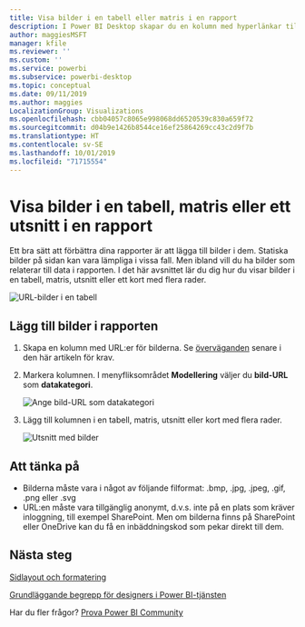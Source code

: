 ```yaml
---
title: Visa bilder i en tabell eller matris i en rapport
description: I Power BI Desktop skapar du en kolumn med hyperlänkar till bilder. I antingen Power BI Desktop eller Power BI-tjänst lägger du sedan till hyperlänkarna i en rapporttabell, -matris, -utsnitt eller -kort med flera rader för att visa bilden.
author: maggiesMSFT
manager: kfile
ms.reviewer: ''
ms.custom: ''
ms.service: powerbi
ms.subservice: powerbi-desktop
ms.topic: conceptual
ms.date: 09/11/2019
ms.author: maggies
LocalizationGroup: Visualizations
ms.openlocfilehash: cbb04057c8065e998068dd6520539c830a659f72
ms.sourcegitcommit: d04b9e1426b8544ce16ef25864269cc43c2d9f7b
ms.translationtype: HT
ms.contentlocale: sv-SE
ms.lasthandoff: 10/01/2019
ms.locfileid: "71715554"
---
```

# <a name="display-images-in-a-table-matrix-or-slicer-in-a-report"></a>Visa bilder i en tabell, matris eller ett utsnitt i en rapport

Ett bra sätt att förbättra dina rapporter är att lägga till bilder i dem. Statiska bilder på sidan kan vara lämpliga i vissa fall. Men ibland vill du ha bilder som relaterar till data i rapporten. I det här avsnittet lär du dig hur du visar bilder i en tabell, matris, utsnitt eller ett kort med flera rader. 

![URL-bilder i en tabell](media/power-bi-images-tables/power-bi-url-images-table.png)

## <a name="add-images-to-your-report"></a>Lägg till bilder i rapporten

1. Skapa en kolumn med URL:er för bilderna. Se [överväganden](#considerations) senare i den här artikeln för krav.

1. Markera kolumnen. I menyfliksområdet **Modellering** väljer du **bild-URL** som **datakategori**.

    ![Ange bild-URL som datakategori](media/power-bi-images-tables/power-bi-set-url-image.png)

1. Lägg till kolumnen i en tabell, matris, utsnitt eller kort med flera rader.

    ![Utsnitt med bilder](media/power-bi-images-tables/power-bi-url-images-slicer.png)

## <a name="considerations"></a>Att tänka på

- Bilderna måste vara i något av följande filformat: .bmp, .jpg, .jpeg, .gif, .png eller .svg
- URL:en måste vara tillgänglig anonymt, d.v.s. inte på en plats som kräver inloggning, till exempel SharePoint. Men om bilderna finns på SharePoint eller OneDrive kan du få en inbäddningskod som pekar direkt till dem. 


## <a name="next-steps"></a>Nästa steg

[Sidlayout och formatering](/learn/modules/visuals-in-power-bi/12-formatting)

[Grundläggande begrepp för designers i Power BI-tjänsten](service-basic-concepts.md)

Har du fler frågor? [Prova Power BI Community](http://community.powerbi.com/)

